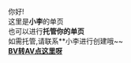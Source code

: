 你好!  
这里是**小李**的单页  
也可以进行**托管你的单页**  
如需托管,请联系**小李进行创建哦~~  
[**BV转AV点这里呀**](/page-xiaoli/bv_to_av.html)
